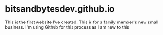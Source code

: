 # bitsandbytesdev.github.io
This is the first website I've created. This is for a family member's new small business.  I'm using Github for this process as I am new to this
